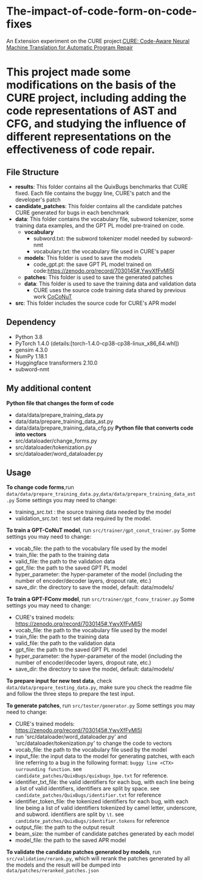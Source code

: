 # The-impact-of-code-form-on-code-fixes
An Extension experiment on the CURE project.[CURE: Code-Aware Neural Machine Translation for Automatic Program Repair](https://www.cs.purdue.edu/homes/lintan/publications/cure-icse21.pdf)

# This project made some modifications on the basis of the CURE project, including adding the code representations of AST and CFG, and studying the influence of different representations on the effectiveness of code repair.

## File Structure
* **results**: This folder contains all the QuixBugs benchmarks that CURE fixed. Each file contains the buggy line, CURE's patch and the developer's patch
* **candidate_patches**: This folder contains all the candidate patches CURE generated for bugs in each benchmark
* **data**: This folder contains the vocabulary file, subword tokenizer, some training data examples, and the GPT PL model pre-trained on code.
  * **vocabulary**
    * subword.txt: the subword tokenizer model needed by subword-nmt
    * vocabulary.txt: the vocabulary file used in CURE's paper
  * **models**: This folder is used to save the models
    * code_gpt.pt: the save GPT PL model trained on code:https://zenodo.org/record/7030145#.YwvXfFvMI5l
  * **patches**: This folder is used to save the generated patches
  * **data**: This folder is used to save the training data and validation data
    * CURE uses the source code training data shared by previous work [CoCoNuT](https://github.com/lin-tan/CoCoNut-Artifact)
* **src**: This folder includes the source code for CURE's APR model

## Dependency
* Python 3.8
* PyTorch 1.4.0  (details:[torch-1.4.0-cp38-cp38-linux_x86_64.whl])
* gensim 4.3.0
* NumPy 1.18.1
* Huggingface transformers 2.10.0
* subword-nmt

## My additional content
**Python file that changes the form of code**
  * data/data/prepare_training_data.py
  * data/data/prepare_training_data_ast.py
  * data/data/prepare_training_data_cfg.py
**Python file that converts code into vectors**
  * src/dataloader/change_forms.py
  * src/dataloader/tokenization.py
  * src/dataloader/word_dataloader.py

## Usage
**To change code forms**,run `data/data/prepare_training_data.py`,`data/data/prepare_training_data_ast.py`
Some settings you may need to change:
  * training_src.txt : the source training data needed by the model
  * validation_src.txt : test set data required by the model.

**To train a GPT-CoNuT model**, run `src/trainer/gpt_conut_trainer.py`
Some settings you may need to change:
  * vocab_file: the path to the vocabulary file used by the model
  * train_file: the path to the training data
  * valid_file: the path to the validation data
  * gpt_file: the path to the saved GPT PL model
  * hyper_parameter: the hyper-parameter of the model (including the number of encoder/decoder layers, dropout rate, etc.)
  * save_dir: the directory to save the model, default: data/models/

**To train a GPT-FConv model**, run `src/trainer/gpt_fconv_trainer.py`
Some settings you may need to change:
  * CURE's trained models: https://zenodo.org/record/7030145#.YwvXfFvMI5l
  * vocab_file: the path to the vocabulary file used by the model
  * train_file: the path to the training data
  * valid_file: the path to the validation data
  * gpt_file: the path to the saved GPT PL model
  * hyper_parameter: the hyper-parameter of the model (including the number of encoder/decoder layers, dropout rate, etc.)
  * save_dir: the directory to save the model, default: data/models/

**To prepare input for new test data**, check `data/data/prepare_testing_data.py`, make sure you check the readme file and follow the three steps to prepare the test input.

**To generate patches**, run `src/tester/generator.py`
Some settings you may need to change:
  * CURE's trained models: https://zenodo.org/record/7030145#.YwvXfFvMI5l
  * run 'src/dataloader/word_dataloader.py' and 'src/dataloader/tokenization.py' to change the code to vectors
  * vocab_file: the path to the vocabulary file used by the model
  * input_file: the input data to the model for generating patches, with each line referring to a bug in the following format: `buggy line <CTX> surrounding function`. see `candidate_patches/QuixBugs/quixbugs_bpe.txt` for reference. 
  * identifier_txt_file: the valid identifiers for each bug, with each line being a list of valid identifiers, identifiers are split by space. see `candidate_patches/QuixBugs/identifier.txt` for reference
  * identifier_token_file: the tokenized identifiers for each bug, with each line being a list of valid identifiers tokenized by camel letter, underscore, and subword. identifiers are split by `\t`. see `candidate_patches/QuixBugs/identifier.tokens` for reference
  * output_file: the path to the output result
  * beam_size: the number of candidate patches generated by each model
  * model_file: the path to the saved APR model

**To validate the candidate patches generated by models**, run `src/validation/rerank.py`, which will rerank the patches generated by all the models and the result will be dumped into `data/patches/reranked_patches.json`
